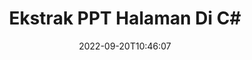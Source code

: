 ---
############################# Static ############################
layout: "auto-gen-merger"
date: 2022-09-20T10:46:07
draft: false
otherformats: tex vdx vsdm vsdx vssm vssx vstm vstx vsx vtx xlam xls xlsb xlsm xlsx xlt

############################# Head ############################
head_title: "Ekstrak PPT Halaman di C#"
head_description: "Ekstrak halaman dengan cepat dari file PPT di C#. Simpan dokumen baru yang berisi halaman yang dipilih menggunakan API penggabungan dokumen."

############################# Header ############################
title: "Ekstrak PPT Halaman Di C#"
description: "Ekstrak Halaman PPT dengan beberapa baris kode .NET."
bg_image: "https://cms.admin.containerize.com/templates/aspose/App_Themes/V3/images/bg/header1.png"
bg_overlay: false
button:
    enable: true
    icon: "fas fa-arrow-down"
    label: "Unduh Uji Coba Gratis"
    link: "https://downloads.groupdocs.com/merger/net"

############################# SubMenu ############################
submenu:
    enable: true

    left:
        img_alt: "GroupDocs.Merger for .NET"
        image: "https://cms.admin.containerize.com/templates/groupdocs/images/product-logos/90x90-noborder/groupdocs-merger-net.png"
        product: "GroupDocs.Merger"
        platform: ".NET"

    middle:
        button:

            # button loop
            - link: "https://apireference.groupdocs.com/merger/net"
              text: "Referensi API"

            # button loop
            - link: "https://github.com/groupdocs-merger"
              text: "Contoh Kode"

            # button loop
            - link: "https://products.groupdocs.app/merger/family"
              text: "Demo Langsung"

            # button loop
            - link: "https://purchase.groupdocs.com/pricing/merger/net"
              text: "Harga"

    right:
        link_download: "https://downloads.groupdocs.com/merger"
        link_learn: "https://docs.groupdocs.com/merger/net"
        link_buy: "https://purchase.groupdocs.com"

############################# About ############################
about:
    enable: true
    title: "Tentang GroupDocs.Merger for .NET API"
    content: |
        [GroupDocs.Merger for .NET](/id/merger/net/) menawarkan solusi sederhana untuk menggabungkan & memisahkan berbagai format dokumen dengan aman termasuk PDF, Microsoft Office (Word, Excel, PowerPoint , OneNote), OpenDocument, HTML, gambar, dan banyak lainnya dalam aplikasi .NET. Dengan menambahkan hanya beberapa baris kode, lakukan beberapa operasi dokumen seperti memindahkan, menghapus, memutar, menukar, mengekstrak, atau mengubah orientasi halaman di dalam dokumen. API penggabungan dokumen juga mendukung pratinjau halaman dokumen sebagai gambar untuk menganalisis struktur dokumen, pemformatan, dan konten pada halaman.
        
        GroupDocs.Merger API adalah pilihan tepat untuk solusi perusahaan yang membutuhkan fitur ekstraksi halaman file. API ini didukung dengan baik di semua sistem operasi dan platform utama termasuk .NET Framework, .NET Standard, .NET Core, Mono.

############################# Steps ############################
steps:
    enable: true
    title_left: "Ekstrak Halaman File PPT di .NET"
    content_left: |
        [GroupDocs.Merger for .NET](/id/merger/net/) memudahkan pengembang C# untuk mengekstrak halaman yang diinginkan dari file PPT dan menyimpannya sebagai file baru yang berisi halaman yang dipilih dengan menerapkan beberapa langkah mudah.
        
        * Inisialisasi **ExtractOptions** dengan nomor halaman yang akan muncul di dokumen yang dihasilkan.
        * Buat instance baru **Merger** dan teruskan jalur dokumen sumber sebagai parameter konstruktor.
        * Panggil **ExtractPages** dan teruskan objek **ExtractOptions**.
        * Panggil **Save** dan tentukan jalur file untuk menyimpan dokumen yang dihasilkan.

    title_right: "Persyaratan sistem"
    content_right: |
        GroupDocs.Merger for .NET API didukung di semua platform dan sistem operasi utama. Sebelum menjalankan kode di bawah ini, pastikan Anda telah menginstal prasyarat berikut di sistem Anda.

        * Sistem Operasi: Microsoft Windows, Linux, MacOS
        * Lingkungan Pengembangan: Visual Studio, Xamarin, MonoDevelop
        * Kerangka kerja: .NET Framework, .NET Standard, .NET Core, Mono
        * Unduh versi terbaru GroupDocs.Merger for .NET dari [NuGet](https://www.nuget.org/packages/groupdocs.merger)
         
    code: |
     {{% merger/additional-styles %}}
     {{< merger/code-merger title="Cara mengekstrak halaman file PPT menggunakan kode contoh C#">}}

        ```csharp    
        // Ekstrak halaman file PPT menggunakan GroupDocs.Merger API
        // Inisialisasi kelas ExtractOptions dengan nomor halaman yang dipilih
        ExtractOptions extractOptions = new ExtractOptions(new int[] { 2, 5 });

        // Instansiasi Penggabungan dengan dokumen masukan PPT
        using (Merger merger = new Merger("input.ppt"))
          {
            // Panggil metode ExtractPages dan berikan objek ExtractOptions ke sana
            merger.ExtractPages(extractOptions);
    
            // Panggil metode Simpan untuk menyimpan dokumen keluaran dengan halaman yang diekstraksi
            merger.Save("output.ppt");
          }
        ```
     {{< /merger/code-merger >}}

############################# Demos ############################
demos:
    enable: true
    title: "Demo Langsung - Ekstrak PPT Halaman Online"
    content: |
       Ekstrak halaman file PPT sekarang juga dengan mengunjungi situs web [GroupDocs.Merger Live Demo](https://products.groupdocs.app/splitter/extract-pages/ppt).
       Demo langsung memiliki manfaat sebagai berikut.
        
############################# About Formats ############################
about_formats:
    enable: true

############################# More Formats ############################
more_formats:
    enable: true
    title: "Ekstrak Halaman Dari Format Dokumen Lain"
    content: |
        .NET mendokumentasikan penggabungan & API pemisahan untuk format file dan gambar. Ekstrak beberapa format file populer seperti yang dinyatakan di bawah ini.

############################# Back to top ###############################
back_to_top:
    enable: true
---
